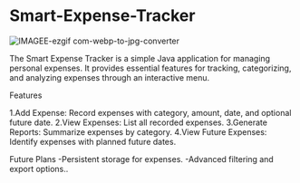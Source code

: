 # Smart-Expense-Tracker
![IMAGEE-ezgif com-webp-to-jpg-converter](https://github.com/user-attachments/assets/81d52694-e7fb-4d7b-aa6b-99a23a26dadb)

The Smart Expense Tracker is a simple Java application for managing personal expenses. It provides essential features for tracking, categorizing, and analyzing expenses through an interactive menu.

Features

1.Add Expense: Record expenses with category, amount, date, and optional future date.
2.View Expenses: List all recorded expenses.
3.Generate Reports: Summarize expenses by category.
4.View Future Expenses: Identify expenses with planned future dates.

Future Plans
-Persistent storage for expenses.
-Advanced filtering and export options..
